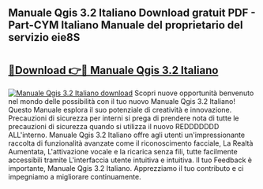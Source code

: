 ## Manuale Qgis 3.2 Italiano Download gratuit PDF - Part-CYM Italiano Manuale del proprietario del servizio eie8S

# <h2><a href="http://dffys8r.blite.top/?on=Manuale+Qgis+3.2+Italiano">🔗Download 👉🔴 Manuale Qgis 3.2 Italiano</a></h2>

[![Manuale Qgis 3.2 Italiano download](https://i.imgur.com/lujVjoI.png)](http://dffys8r.blite.top/?on=Manuale+Qgis+3.2+Italiano)
Scopri nuove opportunità benvenuto nel mondo delle possibilità con il tuo nuovo Manuale Qgis 3.2 Italiano! Questo Manuale esplora il suo potenziale di creatività e innovazione. Precauzioni di sicurezza per interni si prega di prendere nota di tutte le precauzioni di sicurezza quando si utilizza il nuovo REDDDDDDD ALL'interno. Manuale Qgis 3.2 Italiano offre agli utenti un'impressionante raccolta di funzionalità avanzate come il riconoscimento facciale, La Realtà Aumentata, L'attivazione vocale e la ricarica senza fili, tutte facilmente accessibili tramite L'interfaccia utente intuitiva e intuitiva. Il tuo Feedback è importante, Manuale Qgis 3.2 Italiano. Apprezziamo il tuo contributo e ci impegniamo a migliorare continuamente.
